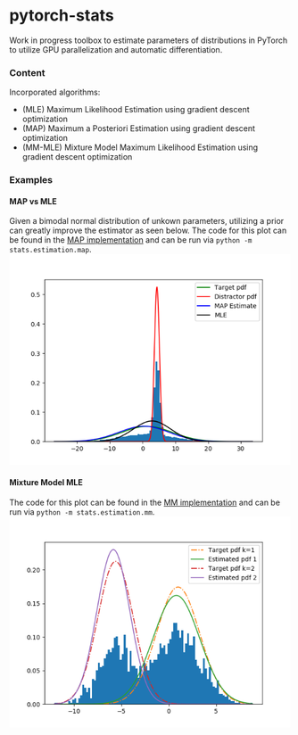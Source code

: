 # pytorch-stats

Work in progress toolbox to estimate parameters of distributions in 
PyTorch to utilize GPU parallelization and automatic differentiation.
 
### Content
Incorporated algorithms:
- (MLE) Maximum Likelihood Estimation using gradient descent optimization
- (MAP) Maximum a Posteriori Estimation using gradient descent optimization
- (MM-MLE) Mixture Model Maximum Likelihood Estimation using gradient descent optimization

### Examples
#### MAP vs MLE
Given a bimodal normal distribution of unkown parameters, 
utilizing a prior can greatly improve the estimator as seen below.
The code for this plot can be found in the [MAP implementation](stats/estimation/map.py)
and can be run via `python -m stats.estimation.map`.
![ims/map_vs_mle.png](ims/map_vs_mle.png)

#### Mixture Model MLE
The code for this plot can be found in the [MM implementation](stats/estimation/mm.py)
and can be run via `python -m stats.estimation.mm`.
![ims/mm_mle.png](ims/mm_mle.png)